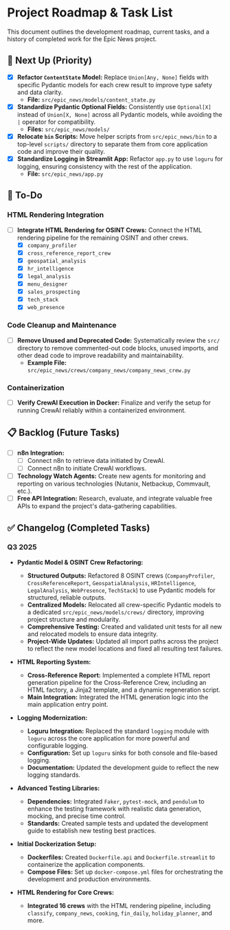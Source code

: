 # Project Roadmap & Task List

This document outlines the development roadmap, current tasks, and a history of completed work for the Epic News project.

## 🚀 Next Up (Priority)

- [x] **Refactor `ContentState` Model:** Replace `Union[Any, None]` fields with specific Pydantic models for each crew result to improve type safety and data clarity.
  - **File:** `src/epic_news/models/content_state.py`
- [x] **Standardize Pydantic Optional Fields:** Consistently use `Optional[X]` instead of `Union[X, None]` across all Pydantic models, while avoiding the `|` operator for compatibility.
  - **Files:** `src/epic_news/models/`
- [x] **Relocate `bin` Scripts:** Move helper scripts from `src/epic_news/bin` to a top-level `scripts/` directory to separate them from core application code and improve their quality.
- [x] **Standardize Logging in Streamlit App:** Refactor `app.py` to use `loguru` for logging, ensuring consistency with the rest of the application.
  - **File:** `src/epic_news/app.py`

## 📝 To-Do

### HTML Rendering Integration

- [ ] **Integrate HTML Rendering for OSINT Crews:** Connect the HTML rendering pipeline for the remaining OSINT and other crews.
  - [x] `company_profiler`
  - [x] `cross_reference_report_crew`
  - [x] `geospatial_analysis`
  - [x] `hr_intelligence`
  - [x] `legal_analysis`
  - [x] `menu_designer`
  - [x] `sales_prospecting`
  - [x] `tech_stack`
  - [x] `web_presence`

### Code Cleanup and Maintenance

- [ ] **Remove Unused and Deprecated Code:** Systematically review the `src/` directory to remove commented-out code blocks, unused imports, and other dead code to improve readability and maintainability.
  - **Example File:** `src/epic_news/crews/company_news/company_news_crew.py`

### Containerization

- [ ] **Verify CrewAI Execution in Docker:** Finalize and verify the setup for running CrewAI reliably within a containerized environment.

## 📋 Backlog (Future Tasks)

- [ ] **n8n Integration:**
  - [ ] Connect n8n to retrieve data initiated by CrewAI.
  - [ ] Connect n8n to initiate CrewAI workflows.
- [ ] **Technology Watch Agents:** Create new agents for monitoring and reporting on various technologies (Nutanix, Netbackup, Commvault, etc.).
- [ ] **Free API Integration:** Research, evaluate, and integrate valuable free APIs to expand the project's data-gathering capabilities.

## ✅ Changelog (Completed Tasks)

### Q3 2025

- **Pydantic Model & OSINT Crew Refactoring:**
  - **Structured Outputs:** Refactored 8 OSINT crews (`CompanyProfiler`, `CrossReferenceReport`, `GeospatialAnalysis`, `HRIntelligence`, `LegalAnalysis`, `WebPresence`, `TechStack`) to use Pydantic models for structured, reliable outputs.
  - **Centralized Models:** Relocated all crew-specific Pydantic models to a dedicated `src/epic_news/models/crews/` directory, improving project structure and modularity.
  - **Comprehensive Testing:** Created and validated unit tests for all new and relocated models to ensure data integrity.
  - **Project-Wide Updates:** Updated all import paths across the project to reflect the new model locations and fixed all resulting test failures.

- **HTML Reporting System:**
  - **Cross-Reference Report:** Implemented a complete HTML report generation pipeline for the Cross-Reference Crew, including an HTML factory, a Jinja2 template, and a dynamic regeneration script.
  - **Main Integration:** Integrated the HTML generation logic into the main application entry point.

- **Logging Modernization:**
  - **Loguru Integration:** Replaced the standard `logging` module with `loguru` across the core application for more powerful and configurable logging.
  - **Configuration:** Set up `loguru` sinks for both console and file-based logging.
  - **Documentation:** Updated the development guide to reflect the new logging standards.

- **Advanced Testing Libraries:**
  - **Dependencies:** Integrated `Faker`, `pytest-mock`, and `pendulum` to enhance the testing framework with realistic data generation, mocking, and precise time control.
  - **Standards:** Created sample tests and updated the development guide to establish new testing best practices.

- **Initial Dockerization Setup:**
  - **Dockerfiles:** Created `Dockerfile.api` and `Dockerfile.streamlit` to containerize the application components.
  - **Compose Files:** Set up `docker-compose.yml` files for orchestrating the development and production environments.

- **HTML Rendering for Core Crews:**
  - **Integrated 16 crews** with the HTML rendering pipeline, including `classify`, `company_news`, `cooking`, `fin_daily`, `holiday_planner`, and more.
